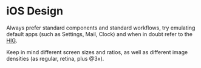 # iOS Design

Always prefer standard components and standard workflows, try emulating default apps (such as Settings, Mail, Clock) and when in doubt refer to the [HIG](https://developer.apple.com/ios/human-interface-guidelines/overview/themes/).

Keep in mind different screen sizes and ratios, as well as different image densities (as regular, retina, plus @3x).
